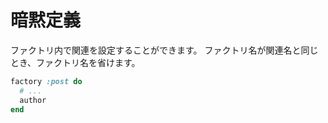 # 暗黙定義

ファクトリ内で関連を設定することができます。
ファクトリ名が関連名と同じとき、ファクトリ名を省けます。

```ruby
factory :post do
  # ...
  author
end
```
